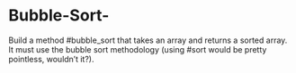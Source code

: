 # Bubble-Sort-
Build a method #bubble_sort that takes an array and returns a sorted array. It must use the bubble sort methodology (using #sort would be pretty pointless, wouldn’t it?).
